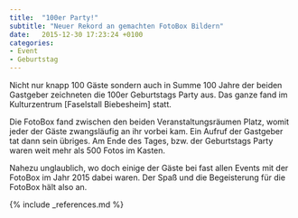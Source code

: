 ```yaml
---
title:  "100er Party!"
subtitle: "Neuer Rekord an gemachten FotoBox Bildern"
date:   2015-12-30 17:23:24 +0100
categories:
- Event
- Geburtstag
---
```

Nicht nur knapp 100 Gäste sondern auch in Summe 100 Jahre der beiden Gastgeber zeichneten die 100er Geburtstags Party aus. Das ganze fand im Kulturzentrum [Faselstall Biebesheim] statt.

Die FotoBox fand zwischen den beiden Veranstaltungsräumen Platz, womit jeder der Gäste zwangsläufig an ihr vorbei kam. Ein Aufruf der Gastgeber tat dann sein übriges. Am Ende des Tages, bzw. der Geburtstags Party waren weit mehr als 500 Fotos im Kasten. 

Nahezu unglaublich, wo doch einige der Gäste bei fast allen Events mit der FotoBox im Jahr 2015 dabei waren. Der Spaß und die Begeisterung für die FotoBox hält also an. 

{% include _references.md %}
